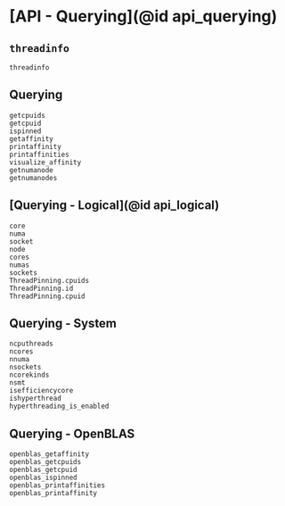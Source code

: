 # [API - Querying](@id api_querying)

## `threadinfo`

```@docs
threadinfo
```

## Querying

```@docs
getcpuids
getcpuid
ispinned
getaffinity
printaffinity
printaffinities
visualize_affinity
getnumanode
getnumanodes
```

## [Querying - Logical](@id api_logical)
```@docs
core
numa
socket
node
cores
numas
sockets
ThreadPinning.cpuids
ThreadPinning.id
ThreadPinning.cpuid
```

## Querying - System
```@docs
ncputhreads
ncores
nnuma
nsockets
ncorekinds
nsmt
isefficiencycore
ishyperthread
hyperthreading_is_enabled
```

## Querying - OpenBLAS

```@docs
openblas_getaffinity
openblas_getcpuids
openblas_getcpuid
openblas_ispinned
openblas_printaffinities
openblas_printaffinity
```
